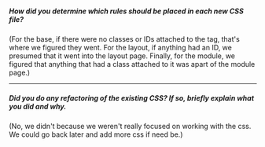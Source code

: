 ##### How did you determine which rules should be placed in each new CSS file?

(For the base, if there were no classes or IDs attached to the tag, that's where we figured they went. For the layout, if anything had an ID, we presumed that it went into the layout page. Finally, for the module, we figured that anything that had a class attached to it was apart of the module page.)

---

##### Did you do any refactoring of the existing CSS? If so, briefly explain what you did and why.

(No, we didn't because we weren't really focused on working with the css. We could go back later and add more css if need be.)
